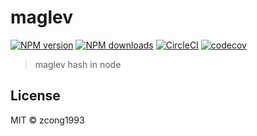 # maglev

[![NPM version](https://img.shields.io/npm/v/@zcong/maglev.svg?style=flat)](https://npmjs.com/package/@zcong/maglev) [![NPM downloads](https://img.shields.io/npm/dm/@zcong/maglev.svg?style=flat)](https://npmjs.com/package/@zcong/maglev) [![CircleCI](https://circleci.com/gh/zcong1993/maglev/tree/master.svg?style=shield)](https://circleci.com/gh/zcong1993/maglev/tree/master) [![codecov](https://codecov.io/gh/zcong1993/maglev/branch/master/graph/badge.svg)](https://codecov.io/gh/zcong1993/maglev)

> maglev hash in node

## License

MIT &copy; zcong1993
